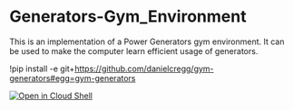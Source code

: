 # Generators-Gym_Environment
This is an implementation of a Power Generators gym environment. It can be used to make the computer learn efficient usage of generators.


!pip install -e git+https://github.com/danielcregg/gym-generators#egg=gym-generators


[![Open in Cloud Shell](http://www.gstatic.com/cloudssh/images/open-btn.svg)](https://console.cloud.google.com/cloudshell/editor?cloudshell_git_repo=https://github.com/danielcregg/gym-generators.git)
